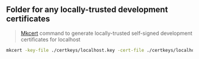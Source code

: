 ## Folder for any locally-trusted development certificates

>[Mkcert](https://github.com/FiloSottile/mkcert) command to generate locally-trusted self-signed development certificates for localhost

```bash
mkcert -key-file ./certkeys/localhost.key -cert-file ./certkeys/localhost.crt localhost
```